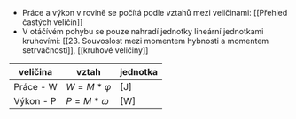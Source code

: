 - Práce a výkon v rovině se počítá podle vztahů mezi veličinami: [[Přehled častých veličin]]
- V otáčívém pohybu se pouze nahradí jednotky lineární jednotkami kruhovími: [[23. Souvoslost mezi momentem hybnosti a momentem setrvačnosti]], [[kruhové veličiny]]

|veličina|vztah|jednotka|
| --------- | ------------- | --- |
| Práce - W | $W=M*\varphi$ | [J] |
| Výkon - P |$P=M*\omega$| [W] |

